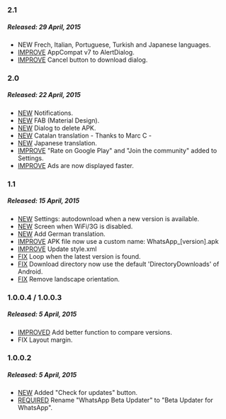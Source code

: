 ### 2.1
##### Released: 29 April, 2015
* NEW Frech, Italian, Portuguese, Turkish and Japanese languages.
* [IMPROVE](https://github.com/javiersantos/WhatsAppBetaUpdater.Android/commit/dba8c1277e4f19e46d6216dabdd033904dfa6798) AppCompat v7 to AlertDialog.
* [IMPROVE](https://github.com/javiersantos/WhatsAppBetaUpdater.Android/commit/1956ebedf2014e70e3b63dc313ffcf603516bdec) Cancel button to download dialog.

### 2.0
##### Released: 22 April, 2015
* [NEW](https://github.com/javiersantos/WhatsAppBetaUpdater.Android/commit/546c80e9ee2654db9024767d7a8db4544f1642c7) Notifications.
* [NEW](https://github.com/javiersantos/WhatsAppBetaUpdater.Android/commit/b38af7caf795b8de30783e6b27f67be8de7485c1) FAB (Material Design).
* [NEW](https://github.com/javiersantos/WhatsAppBetaUpdater.Android/commit/32d6a57011e03f4518fb2a1c149e2ddeacdf8d1b) Dialog to delete APK.
* [NEW](https://github.com/javiersantos/WhatsAppBetaUpdater.Android/commit/6b07f1cac2751965ca24ff0322dd9bbe39380f3d) Catalan translation - Thanks to Marc C -
* [NEW](https://github.com/javiersantos/WhatsAppBetaUpdater.Android/commit/d9e40f0441ad2a989ead6d5c76425b91b7b50c7c) Japanese translation.
* [IMPROVE](https://github.com/javiersantos/WhatsAppBetaUpdater.Android/commit/9ec7eea5a52546e0d464c4881f1d9a73a82ab611) "Rate on Google Play" and "Join the community" added to Settings.
* [IMPROVE](https://github.com/javiersantos/WhatsAppBetaUpdater.Android/commit/674b90deab08bc891279d8324a1cfb178e271ee8) Ads are now displayed faster.

### 1.1
##### Released: 15 April, 2015
* [NEW](https://github.com/javiersantos/WhatsAppBetaUpdater.Android/commit/847ad397ec3df6dd3998c8ac81c1e6f82ce26a5c) Settings: autodownload when a new version is available.
* [NEW](https://github.com/javiersantos/WhatsAppBetaUpdater.Android/commit/36bac4a3e4fa4f06475efef312d80d68ffffdf0e) Screen when WiFi/3G is disabled.
* [NEW](https://github.com/javiersantos/WhatsAppBetaUpdater.Android/commit/57991a01564635fe9e55f83ee113655a68584f4c) Add German translation.
* [IMPROVE](https://github.com/javiersantos/WhatsAppBetaUpdater.Android/commit/1d5f47f15c351fb980f0b430e70e3d466da21827) APK file now use a custom name: WhatsApp_[version].apk
* [IMPROVE](https://github.com/javiersantos/WhatsAppBetaUpdater.Android/commit/c9d6d56223c7619d631859007ec1912296f8edc3) Update style.xml
* [FIX](https://github.com/javiersantos/WhatsAppBetaUpdater.Android/commit/7093f19393e21741534946652bbb63b6ee455db7) Loop when the latest version is found.
* [FIX](https://github.com/javiersantos/WhatsAppBetaUpdater.Android/commit/1d5f47f15c351fb980f0b430e70e3d466da21827) Download directory now use the default 'DirectoryDownloads' of Android.
* [FIX](https://github.com/javiersantos/WhatsAppBetaUpdater.Android/commit/847ad397ec3df6dd3998c8ac81c1e6f82ce26a5c) Remove landscape orientation.

### 1.0.0.4 / 1.0.0.3
##### Released: 5 April, 2015
* [IMPROVED](https://github.com/javiersantos/WhatsAppBetaUpdater.Android/commit/de875c2325b9e6761ab0be01f1b72d73dc86b999) Add better function to compare versions.
* FIX Layout margin.

### 1.0.0.2
##### Released: 5 April, 2015
* [NEW](https://github.com/javiersantos/WhatsAppBetaUpdater.Android/commit/bd7139c7665a6e6e2aa6b8a12efc61dc51c692d3) Added "Check for updates" button.
* [REQUIRED](https://github.com/javiersantos/WhatsAppBetaUpdater.Android/commit/c361d33c15d7425ce79d5cd84cf1c3b63f63da24) Rename "WhatsApp Beta Updater" to "Beta Updater for WhatsApp".
